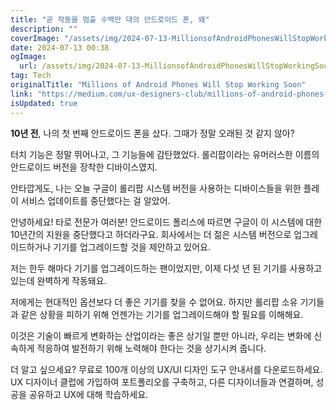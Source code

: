 ```yaml
---
title: "곧 작동을 멈출 수백만 대의 안드로이드 폰, 왜"
description: ""
coverImage: "/assets/img/2024-07-13-MillionsofAndroidPhonesWillStopWorkingSoon_0.png"
date: 2024-07-13 00:38
ogImage:
  url: /assets/img/2024-07-13-MillionsofAndroidPhonesWillStopWorkingSoon_0.png
tag: Tech
originalTitle: "Millions of Android Phones Will Stop Working Soon"
link: "https://medium.com/ux-designers-club/millions-of-android-phones-will-stop-working-soon-672169cc8007"
isUpdated: true
---
```


**10년 전**, 나의 첫 번째 안드로이드 폰을 샀다. 그때가 정말 오래된 것 같지 않아?

터치 기능은 정말 뛰어나고, 그 기능들에 감탄했었다. 롤리팝이라는 유머러스한 이름의 안드로이드 버전을 장착한 디바이스였지.

안타깝게도, 나는 오늘 구글이 롤리팝 시스템 버전을 사용하는 디바이스들을 위한 플레이 서비스 업데이트를 중단했다는 걸 알았어.

<div class="content-ad"></div>

안녕하세요! 타로 전문가 여러분! 안드로이드 폴리스에 따르면 구글이 이 시스템에 대한 10년간의 지원을 중단했다고 하더라구요. 회사에서는 더 젊은 시스템 버전으로 업그레이드하거나 기기를 업그레이드할 것을 제안하고 있어요.

저는 한두 해마다 기기를 업그레이드하는 팬이었지만, 이제 다섯 년 된 기기를 사용하고 있는데 완벽하게 작동돼요.

저에게는 현대적인 옵션보다 더 좋은 기기를 찾을 수 없어요. 하지만 롤리팝 소유 기기들과 같은 상황을 피하기 위해 언젠가는 기기를 업그레이드해야 할 필요를 이해해요.

<div class="content-ad"></div>

이것은 기술이 빠르게 변화하는 산업이라는 좋은 상기일 뿐만 아니라, 우리는 변화에 신속하게 적응하여 발전하기 위해 노력해야 한다는 것을 상기시켜 줍니다.

더 알고 싶으세요? 무료로 100개 이상의 UX/UI 디자인 도구 안내서를 다운로드하세요. UX 디자이너 클럽에 가입하여 포트폴리오를 구축하고, 다른 디자이너들과 연결하며, 성공을 공유하고 UX에 대해 학습하세요.
